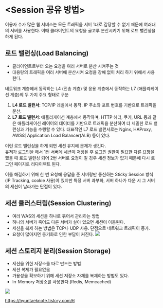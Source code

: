 # <Session 공유 방법>
이용자 수가 많은 웹 서비스는 모든 트래픽을 서버 1대로 감당할 수 없기 때문에 여러대의 서버를 사용한다. 이때 클라이언트의 요청을 골고루 분산시키기 위해 로드 밸런싱을 하게 된다.
## 로드 밸런싱(Load Balancing)
- 클라이언트로부터 오는 요청을 여러 서버로 분산 시켜주는 것
- 대용량의 트래픽을 여러 서버에 분산시켜 요청을 장애 없이 처리 하기 위해서 사용한다.

네트워크 계층에서 동작하는 L4 (전송 계층) 및 응용 계층에서 동작하는 L7 (애플리케이션 계층)의 두 가지 주요 형태로 구분

1. **L4 로드 밸런서**: TCP/IP 레벨에서 동작.  IP 주소와 포트 번호를 기반으로 트래픽을 분산. 
2. **L7 로드 밸런서**: 애플리케이션 계층에서 동작하며, HTTP 헤더, 쿠키, URL 등과 같은 애플리케이션 레이어의 데이터를 기반으로 트래픽을 분산하여 더 세밀한 로드 밸런싱과 기능을 수행할 수 있다. 대표적인 L7 로드 밸런서로는 Nginx, HAProxy, AWS의 Application Load Balancer(ALB) 등이 있다.

이런 로드 밸런싱을 하게 되면 세션 유지에 문제가 생긴다.  
유저가 로그인을 해서 1번 서버에 세션이 저장된 후
로그인 권한이 필요한 다른 요청을 했을 때 로드 밸런싱 되어 2번 서버로 요청이 갈 경우 세션 정보가 없기 때문에 다시 로그인 페이지로 리다이렉트 된다.

이를 해결하기 위해 한 번 요청에 응답을 준 서버랑만 통신하는 Sticky Session 방식(IP Tracking, cookie 사용)이 있지만 특정 서버 과부화, 서버 하나가 다운 시 그 서버의 세션이 날라가는 단점이 있다.

## 세션 클러스터링(Session Clustering)
- 여러 WAS의 세션을 하나로 묶어서 관리하는 방법
- 하나의 서버가 죽어도 다른 서버가 살아 있으면 세션이 이동된다.
- 세션을 복제 하는 방법은 TCP나 UDP 사용. 단점으로 네트워크 트래픽이 증가.
- 요청이 많아지면 동기화로 인한 부담이 커진다. 
![](https://i.imgur.com/lJoTCr9.png)


## 세션 스토리지 분리(Session Storage)
- 세션을 위한 저장소를 따로 만드는 방법
- 세션 복제가 필요없음
- 가용성을 확보하기 위해 세션 저장소 자체를 복제하는 방법도 있다.
- In-Memory 저장소를 사용한다.(Redis, Memcached)


![](https://i.imgur.com/Isp5dSK.png)





https://hyuntaeknote.tistory.com/6
